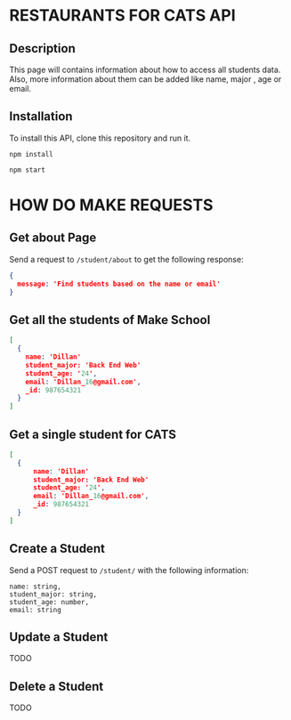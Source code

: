 # RESTAURANTS FOR CATS API

## Description

This page will contains information about how to access all students data. Also, more information about them can be added like name, major , age or email.

## Installation

To install this API, clone this repository and run it.

```
npm install
```
```
npm start
```

# HOW DO MAKE REQUESTS

## Get about Page

Send a request to `/student/about` to get the following response:

```json
{
  message: 'Find students based on the name or email'
}
```

## Get all the students of Make School

```json
[
  {
    name: 'Dillan'
    student_major: 'Back End Web'
    student_age: '24',
    email: 'Dillan_16@gmail.com',
    _id: 987654321
  }
]
```

## Get a single student for CATS

```json
[
  {
      name: 'Dillan'
      student_major: 'Back End Web'
      student_age: '24',
      email: 'Dillan_16@gmail.com',
      _id: 987654321
  }
]
```
## Create a Student

Send a POST request to `/student/` with the following information:

```
name: string,
student_major: string,
student_age: number,
email: string

```

## Update a Student

TODO

## Delete a Student

TODO
